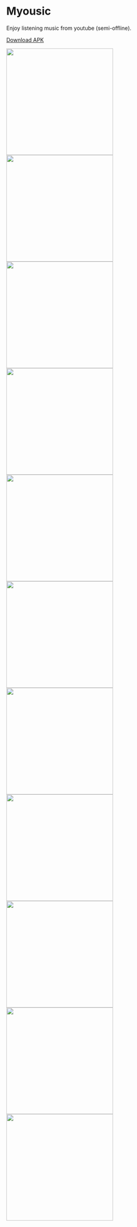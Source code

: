 # Myousic

Enjoy listening music from youtube (semi-offline).

[Download APK](app.apk)

<img src="https://github.com/salkuadrat/myousic-app/raw/master/assets/m1.png" width="280">  <img src="https://github.com/salkuadrat/myousic-app/raw/master/assets/m2.png" width="280">  <img src="https://github.com/salkuadrat/myousic-app/raw/master/assets/m3.png" width="280">  <img src="https://github.com/salkuadrat/myousic-app/raw/master/assets/m4.png" width="280">  <img src="https://github.com/salkuadrat/myousic-app/raw/master/assets/m5.png" width="280">  <img src="https://github.com/salkuadrat/myousic-app/raw/master/assets/m6.png" width="280">  <img src="https://github.com/salkuadrat/myousic-app/raw/master/assets/m7.png" width="280">  <img src="https://github.com/salkuadrat/myousic-app/raw/master/assets/m8.png" width="280">  <img src="https://github.com/salkuadrat/myousic-app/raw/master/assets/m9.png" width="280">  <img src="https://github.com/salkuadrat/myousic-app/raw/master/assets/m10.png" width="280">  <img src="https://github.com/salkuadrat/myousic-app/raw/master/assets/m11.png" width="280">

